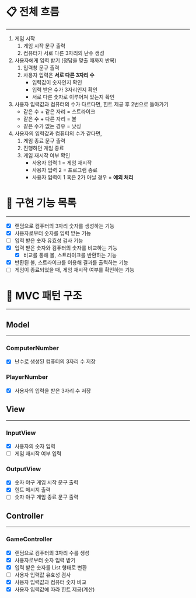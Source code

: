 # 📋 전체 흐름

---

1. 게임 시작
   1. 게임 시작 문구 출력
   2. 컴퓨터가 서로 다른 3자리의 난수 생성
2. 사용자에게 입력 받기 (정답을 맞출 때까지 반복)
   1. 입력창 문구 출력
   2. 사용자 입력은 **서로 다른 3자리 수**
      - 입력값이 숫자인지 확인
      - 입력 받은 수가 3자리인지 확인
      - 서로 다른 숫자로 이루어져 있는지 확인
3. 사용자 입력값과 컴퓨터의 수가 다르다면, 힌트 제공 후 2번으로 돌아가기
   - 같은 수 + 같은 자리 = 스트라이크
   - 같은 수 + 다른 자리 = 볼
   - 같은 수가 없는 경우 = 낫싱
4. 사용자의 입력값과 컴퓨터의 수가 같다면,
   1. 게임 종료 문구 출력
   2. 진행하던 게임 종료
   3. 게임 재시작 여부 확인
      - 사용자 입력 1 = 게임 재시작
      - 사용자 입력 2 = 프로그램 종료
      - 사용자 입력이 1 혹은 2가 아닐 경우 = **예외 처리**

# 🚀 구현 기능 목록

---

* [x] 랜덤으로 컴퓨터의 3자리 숫자를 생성하는 기능
* [x] 사용자로부터 숫자를 입력 받는 기능
* [ ] 입력 받은 숫자 유효성 검사 기능
* [x] 입력 받은 숫자와 컴퓨터의 숫자를 비교하는 기능
  * [x] 비교를 통해 볼, 스트라이크를 반환하는 기능
* [x] 반환된 볼, 스트라이크를 이용해 결과를 출력하는 기능
* [ ] 게임이 종료되었을 때, 게임 재시작 여부를 확인하는 기능

# 🧬 MVC 패턴 구조

---
## Model

---

### ComputerNumber

- [x] 난수로 생성된 컴퓨터의 3자리 수 저장

### PlayerNumber

- [x] 사용자의 입력을 받은 3자리 수 저장

## View

---

### InputView

- [x] 사용자의 숫자 입력
- [ ] 게임 재시작 여부 입력

### OutputView

- [x] 숫자 야구 게임 시작 문구 출력
- [x] 힌트 메시지 출력
- [ ] 숫자 야구 게임 종료 문구 출력

## Controller

---

### GameController

- [x] 랜덤으로 컴퓨터의 3자리 수를 생성
- [x] 사용자로부터 숫자 입력 받기
- [x] 입력 받은 숫자를 List 형태로 변환
- [ ] 사용자 입력값 유효성 검사
- [x] 사용자 입력값과 컴퓨터 숫자 비교
- [x] 사용자 입력값에 따라 힌트 제공(계산)
